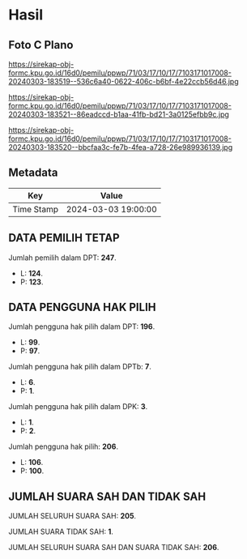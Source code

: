 # Hasil

## Foto C Plano

https://sirekap-obj-formc.kpu.go.id/16d0/pemilu/ppwp/71/03/17/10/17/7103171017008-20240303-183519--536c6a40-0622-406c-b6bf-4e22ccb56d46.jpg

https://sirekap-obj-formc.kpu.go.id/16d0/pemilu/ppwp/71/03/17/10/17/7103171017008-20240303-183521--86eadccd-b1aa-41fb-bd21-3a0125efbb9c.jpg

https://sirekap-obj-formc.kpu.go.id/16d0/pemilu/ppwp/71/03/17/10/17/7103171017008-20240303-183520--bbcfaa3c-fe7b-4fea-a728-26e989936139.jpg


## Metadata

| Key        | Value               |
| ---------- | ------------------- |
| Time Stamp | 2024-03-03 19:00:00 |


## DATA PEMILIH TETAP

Jumlah pemilih dalam DPT: **247**.
 * L: **124**.
 * P: **123**.

## DATA PENGGUNA HAK PILIH

Jumlah pengguna hak pilih dalam DPT: **196**.
 * L: **99**.
 * P: **97**.

Jumlah pengguna hak pilih dalam DPTb: **7**.
 * L: **6**.
 * P: **1**.

Jumlah pengguna hak pilih dalam DPK: **3**.
 * L: **1**.
 * P: **2**.

Jumlah pengguna hak pilih: **206**.
 * L: **106**.
 * P: **100**.

## JUMLAH SUARA SAH DAN TIDAK SAH

JUMLAH SELURUH SUARA SAH: **205**.

JUMLAH SUARA TIDAK SAH: **1**.

JUMLAH SELURUH SUARA SAH DAN SUARA TIDAK SAH: **206**.


